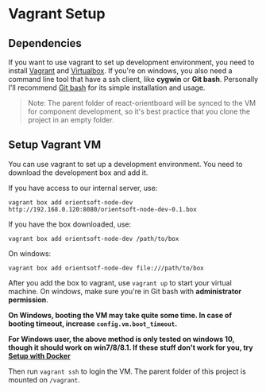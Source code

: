 # Vagrant Setup

## Dependencies

If you want to use vagrant to set up development environment, you need to install [Vagrant](https://www.vagrantup.com/) and [Virtualbox](https://www.virtualbox.org/). If you're on windows, you also need a command line tool that have a ssh client, like **cygwin** or **Git bash**. Personally I'll recommend [Git bash](https://git-for-windows.github.io/) for its simple installation and usage.

> Note: The parent folder of react-orientboard will be synced to the VM for
> component development, so it's best practice that you clone the project in
> an empty folder.

## Setup Vagrant VM

You can use vagrant to set up a development environment. You need to download the development box and add it.

If you have access to our internal server, use:

```
vagrant box add orientsoft-node-dev http://192.168.0.120:8080/orientsoft-node-dev-0.1.box
```

If you have the box downloaded, use:

```
vagrant box add orientsoft-node-dev /path/to/box
```

On windows:

```
vagrant box add orientsotf-node-dev file:///path/to/box
```

After you add the box to vagrant, use `vagrant up` to start your virtual machine. On windows, make sure you're in Git bash with **administrator permission**.

**On Windows, booting the VM may take quite some time. In case of booting timeout, increase `config.vm.boot_timeout`.**

**For Windows user, the above method is only tested on windows 10, though it should work on win7/8/8.1. If these stuff don't work for you, try [Setup with Docker](docker.md)**

Then run `vagrant ssh` to login the VM. The parent folder of this project is mounted on `/vagrant`.
